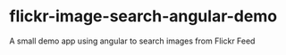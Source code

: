 # flickr-image-search-angular-demo
A small demo app using angular to search images from Flickr Feed
